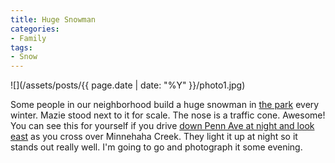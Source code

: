 ```yaml
---
title: Huge Snowman
categories:
- Family
tags:
- Snow
---
```


![](/assets/posts/{{ page.date | date: "%Y" }}/photo1.jpg)
  



Some people in our neighborhood build a huge snowman in [the park](http://www.minneapolisparks.org/default.asp?PageID=4&parkid=496) every winter. Mazie stood next to it for scale. The nose is a traffic cone. Awesome!
You can see this for yourself if you drive [down Penn Ave at night and look east](http://maps.google.com/?ie=UTF8&hq=&hnear=5237+Morgan+Ave+S,+Minneapolis,+Hennepin,+Minnesota+55419&ll=44.907464,-93.307711&spn=0.003853,0.009484&z=17) as you cross over Minnehaha Creek. They light it up at night so it stands out really well. I'm going to go and photograph it some evening.
